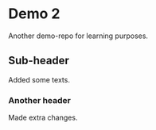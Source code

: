 # Demo 2

Another demo-repo for learning purposes.

## Sub-header

Added some texts.


### Another header

Made extra changes.